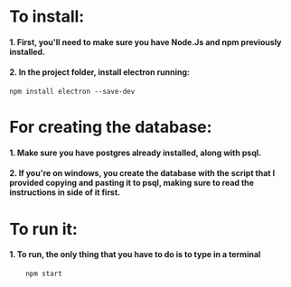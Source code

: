 # To install:
####  1. First, you'll need to make sure you have Node.Js and npm previously installed.
####  2. In the project folder, install electron running:
    npm install electron --save-dev
# For creating the database:
####  1. Make sure you have postgres already installed, along with psql.
####  2. If you're on windows, you create the database with the script that I provided copying and pasting it to psql, making sure to read the instructions in side of it first.
# To run it:
#### 1. To run, the only thing that you have to do is to type in a terminal
        npm start
